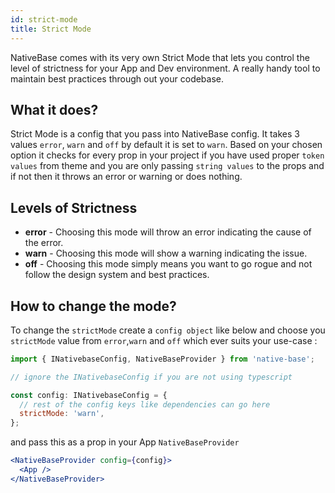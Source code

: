 ```yaml
---
id: strict-mode
title: Strict Mode
---
```


NativeBase comes with its very own Strict Mode that lets you control the level of strictness for your App and Dev environment. A really handy tool to maintain best practices through out your codebase.

## What it does?

Strict Mode is a config that you pass into NativeBase config. It takes 3 values `error`, `warn` and `off` by default it is set to `warn`. Based on your chosen option it checks for every prop in your project if you have used proper `token values` from theme and you are only passing `string values` to the props and if not then it throws an error or warning or does nothing.

## Levels of Strictness

- **error** - Choosing this mode will throw an error indicating the cause of the error.
- **warn** - Choosing this mode will show a warning indicating the issue.
- **off** - Choosing this mode simply means you want to go rogue and not follow the design system and best practices.

## How to change the mode?

To change the `strictMode` create a `config object` like below and choose you `strictMode` value from `error`,`warn` and `off` which ever suits your use-case :

```jsx
import { INativebaseConfig, NativeBaseProvider } from 'native-base';

// ignore the INativebaseConfig if you are not using typescript

const config: INativebaseConfig = {
  // rest of the config keys like dependencies can go here
  strictMode: 'warn',
};
```

and pass this as a prop in your App `NativeBaseProvider`

```jsx
<NativeBaseProvider config={config}>
  <App />
</NativeBaseProvider>
```
